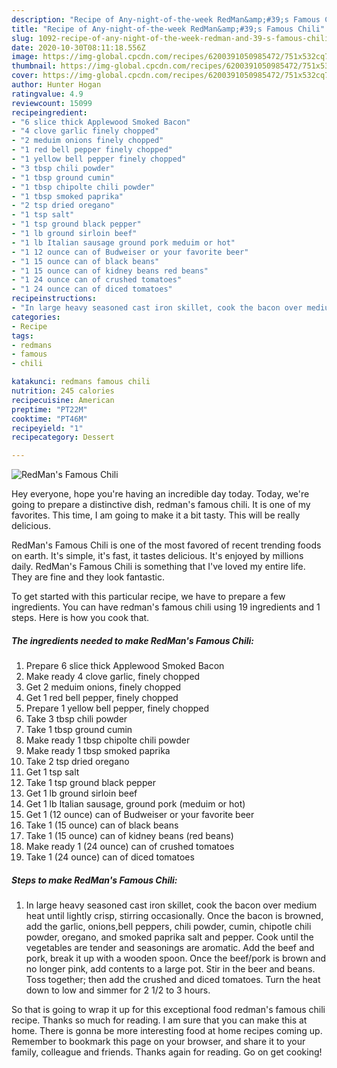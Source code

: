 ```yaml
---
description: "Recipe of Any-night-of-the-week RedMan&amp;#39;s Famous Chili"
title: "Recipe of Any-night-of-the-week RedMan&amp;#39;s Famous Chili"
slug: 1092-recipe-of-any-night-of-the-week-redman-and-39-s-famous-chili
date: 2020-10-30T08:11:18.556Z
image: https://img-global.cpcdn.com/recipes/6200391050985472/751x532cq70/redmans-famous-chili-recipe-main-photo.jpg
thumbnail: https://img-global.cpcdn.com/recipes/6200391050985472/751x532cq70/redmans-famous-chili-recipe-main-photo.jpg
cover: https://img-global.cpcdn.com/recipes/6200391050985472/751x532cq70/redmans-famous-chili-recipe-main-photo.jpg
author: Hunter Hogan
ratingvalue: 4.9
reviewcount: 15099
recipeingredient:
- "6 slice thick Applewood Smoked Bacon"
- "4 clove garlic finely chopped"
- "2 meduim onions finely chopped"
- "1 red bell pepper finely chopped"
- "1 yellow bell pepper finely chopped"
- "3 tbsp chili powder"
- "1 tbsp ground cumin"
- "1 tbsp chipolte chili powder"
- "1 tbsp smoked paprika"
- "2 tsp dried oregano"
- "1 tsp salt"
- "1 tsp ground black pepper"
- "1 lb ground sirloin beef"
- "1 lb Italian sausage ground pork meduim or hot"
- "1 12 ounce can of Budweiser or your favorite beer"
- "1 15 ounce can of black beans"
- "1 15 ounce can of kidney beans red beans"
- "1 24 ounce can of crushed tomatoes"
- "1 24 ounce can of diced tomatoes"
recipeinstructions:
- "In large heavy seasoned cast iron skillet, cook the bacon over medium heat until lightly crisp, stirring occasionally. Once the bacon is browned, add the garlic, onions,bell peppers, chili powder, cumin, chipotle chili powder, oregano, and smoked paprika  salt and pepper. Cook until the vegetables are tender and seasonings are aromatic. Add the beef and pork, break it up with a wooden spoon. Once the beef/pork is brown and no longer pink, add contents to a large pot. Stir in the beer and beans. Toss together; then add the crushed and diced tomatoes. Turn the heat down to low and simmer for 2 1/2 to 3 hours."
categories:
- Recipe
tags:
- redmans
- famous
- chili

katakunci: redmans famous chili 
nutrition: 245 calories
recipecuisine: American
preptime: "PT22M"
cooktime: "PT46M"
recipeyield: "1"
recipecategory: Dessert

---
```



![RedMan&#39;s Famous Chili](https://img-global.cpcdn.com/recipes/6200391050985472/751x532cq70/redmans-famous-chili-recipe-main-photo.jpg)

Hey everyone, hope you're having an incredible day today. Today, we're going to prepare a distinctive dish, redman&#39;s famous chili. It is one of my favorites. This time, I am going to make it a bit tasty. This will be really delicious.



RedMan&#39;s Famous Chili is one of the most favored of recent trending foods on earth. It's simple, it's fast, it tastes delicious. It's enjoyed by millions daily. RedMan&#39;s Famous Chili is something that I've loved my entire life. They are fine and they look fantastic.


To get started with this particular recipe, we have to prepare a few ingredients. You can have redman&#39;s famous chili using 19 ingredients and 1 steps. Here is how you cook that.

<!--inarticleads1-->

##### The ingredients needed to make RedMan&#39;s Famous Chili:

1. Prepare 6 slice thick Applewood Smoked Bacon
1. Make ready 4 clove garlic, finely chopped
1. Get 2 meduim onions, finely chopped
1. Get 1 red bell pepper, finely chopped
1. Prepare 1 yellow bell pepper, finely chopped
1. Take 3 tbsp chili powder
1. Take 1 tbsp ground cumin
1. Make ready 1 tbsp chipolte chili powder
1. Make ready 1 tbsp smoked paprika
1. Take 2 tsp dried oregano
1. Get 1 tsp salt
1. Take 1 tsp ground black pepper
1. Get 1 lb ground sirloin beef
1. Get 1 lb Italian sausage, ground pork (meduim or hot)
1. Get 1 (12 ounce) can of Budweiser or your favorite beer
1. Take 1 (15 ounce) can of black beans
1. Take 1 (15 ounce) can of kidney beans (red beans)
1. Make ready 1 (24 ounce) can of crushed tomatoes
1. Take 1 (24 ounce) can of diced tomatoes




<!--inarticleads2-->

##### Steps to make RedMan&#39;s Famous Chili:

1. In large heavy seasoned cast iron skillet, cook the bacon over medium heat until lightly crisp, stirring occasionally. Once the bacon is browned, add the garlic, onions,bell peppers, chili powder, cumin, chipotle chili powder, oregano, and smoked paprika  salt and pepper. Cook until the vegetables are tender and seasonings are aromatic. Add the beef and pork, break it up with a wooden spoon. Once the beef/pork is brown and no longer pink, add contents to a large pot. Stir in the beer and beans. Toss together; then add the crushed and diced tomatoes. Turn the heat down to low and simmer for 2 1/2 to 3 hours.




So that is going to wrap it up for this exceptional food redman&#39;s famous chili recipe. Thanks so much for reading. I am sure that you can make this at home. There is gonna be more interesting food at home recipes coming up. Remember to bookmark this page on your browser, and share it to your family, colleague and friends. Thanks again for reading. Go on get cooking!
